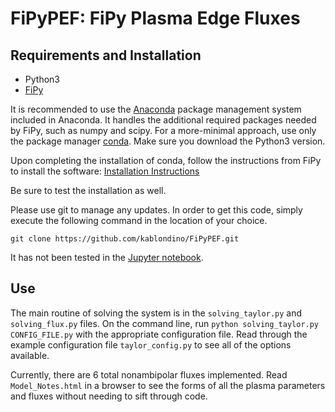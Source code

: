 # FiPyPEF: FiPy Plasma Edge Fluxes

## Requirements and Installation
* Python3
* [FiPy](https://www.ctcms.nist.gov/fipy/ "FiPy Homepage")

It is recommended to use the [Anaconda](https://www.anaconda.com/download/ "Download Anaconda") package management system included in Anaconda.
It handles the additional required packages needed by FiPy, such as numpy and scipy.
For a more-minimal approach, use only the package manager [conda](https://conda.io/miniconda.html "Download Miniconda").
Make sure you download the Python3 version.

Upon completing the installation of conda, follow the instructions from FiPy to install the software:
[Installation Instructions](https://www.ctcms.nist.gov/fipy/INSTALLATION.html "Instructions")

Be sure to test the installation as well.

Please use git to manage any updates.
In order to get this code, simply execute the following command in the location of your choice.
```
git clone https://github.com/kablondino/FiPyPEF.git
```

It has not been tested in the [Jupyter notebook](http://jupyter.org/ "Jupyter").

## Use
The main routine of solving the system is in the `solving_taylor.py` and `solving_flux.py` files.
On the command line, run `python solving_taylor.py CONFIG_FILE.py` with the appropriate configuration file.
Read through the example configuration file `taylor_config.py` to see all of the options available.

Currently, there are 6 total nonambipolar fluxes implemented.
Read `Model_Notes.html` in a browser to see the forms of all the plasma parameters and fluxes without needing to sift through code.

